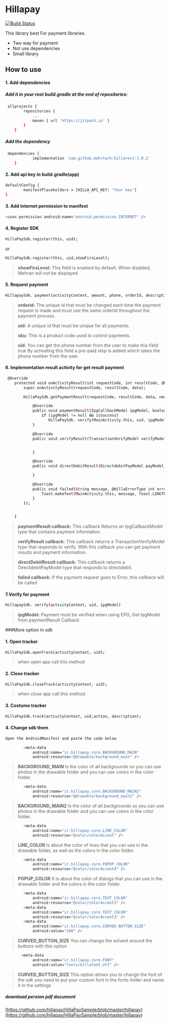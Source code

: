 # Hillapay

[![Build Status](https://travis-ci.org/joemccann/dillinger.svg?branch=master)](http://hillavas.com/)

This library  best For payment libraries.

  - Two way for payment 
  - Not use dependencies
  - Small library

## How to use

#### 1. Add dependencies

##### Add it in your root build.gradle at the end of repositories:
```sh
 allprojects {
 		repositories {
 			...
 			maven { url 'https://jitpack.io' }
 		}
 	}
```
##### Add the dependency
```sh
 dependencies {
 	        implementation 'com.github.mehrtarh:hillarest:1.0.2'
 	}
```

#### 2. Add api key in build.gradle(app)
```sh
defaultConfig {
        manifestPlaceholders = [HILLA_API_KEY: "Your key"]
}
```

#### 3. Add internet permission to manifest
```sh
<uses-permission android:name="android.permission.INTERNET" />
```
#### 4. Register SDK

```sh
HillaPaySdk.register(this, uid);
```
or

```sh
HillaPaySdk.register(this, uid,showFirsLevel);
```
>**showFirsLevel:** This field is enabled by default. When disabled, Mehran will not be displayed

#### 5. Request payment
```sh
HillapaySdk. payment(activityContext, amount, phone, orderId, description, uid, additionalData,sku, phoneByUser)
```
>**orderid:** The unique id that must be changed each time the payment request is made and must use the same orderId throughout the payment process.

>**uid:**  A unique id that must be unique for all payments.

>**sku:** This is a product code used to control payments.

>**uid:** You can get the phone number from the user to make this field true By activating this field a pre-paid step is added which takes the phone number from the user.

#### 6. Implementation result activity for get result payment
```sh
 @Override
    protected void onActivityResult(int requestCode, int resultCode, @Nullable Intent data) {
        super.onActivityResult(requestCode, resultCode, data);

        HillaPaySdk.getPaymentResult(requestCode, resultCode, data, new HillaPaySdkListener() {

            @Override
            public void paymentResult(IpgCallbackModel ipgModel, boolean isSuccess) {
                if (ipgModel != null && isSuccess)
                   HillaPaySdk. verify(MainActivity.this, uid, ipgModel);
            }

            @Override
            public void verifyResult(TransactionVerifyModel verifyModel, boolean isSuccess) {


            }

            @Override
            public void directDebitResult(DirectdebitPayModel payModel, boolean isSuccess) {

            }

            @Override
            public void failed(String message, @HillaErrorType int errorType) {
                Toast.makeText(MainActivity.this, message, Toast.LENGTH_SHORT).show();
            }
        });


    }

```

>**paymentResult callback:** This callback Returns an IpgCallbackModel type that contains payment information.

>**verifyResult callback:**  This callback returns a TransactionVerifyModel type that responds to verify. With this callback you can get payment results and payment information.

>**directDebitResult callback:** This callback returns a DirectdebitPayModel type that responds to directdebit.

>**failed callback:** If the payment request goes to Error, this callback will be called

#### 7.Verify for payment

```sh
HillapaySdk. verify(activityContext, uid, ipgModel)

```

>**ipgModel:** Payment must be verified when using EPG, Get ipgModel from paymentResult Callback

###More option in sdk


#### 1. Open tracker

```sh
HillaPaySdk.openTrack(activityContext, uid);
```
> when open app call this method

#### 2. Close tracker

```sh
HillaPaySdk.closeTrack(activityContext, uid);
```
> when close app call this method

#### 3. Costume tracker

```sh
HillaPaySdk.track(activityContext, uid,action, description);
```
#### 4. Change sdk them

```sh
Open the AndroidManifest and paste the code below
```

```sh
        <meta-data
            android:name="ir.hillapay.core.BACKGROUND_MAIN"
            android:resource="@drawable/background_main" />
```

> **BACKGROUND_MAIN** Is the color of all backgrounds so you can use photos in the drawable folder and you can use colors in the color folder.

```sh
        <meta-data
            android:name="ir.hillapay.core.BACKGROUND_MAIN2"
            android:resource="@drawable/background_main2" />
```

> **BACKGROUND_MAIN2**  Is the color of all backgrounds so you can use photos in the drawable folder and you can use colors in the color folder.

```sh
        <meta-data
            android:name="ir.hillapay.core.LINE_COLOR"
            android:resource="@color/colorAccent" />
```
> **LINE_COLOR**  Is about the color of lines that you can use in the drawable folder, as well as the colors in the color folder.

```sh
        <meta-data
            android:name="ir.hillapay.core.POPUP_COLOR"
            android:resource="@color/colorAccent4" />
```
> **POPUP_COLOR**  It is about the color of dialogs that you can use in the drawable folder and the colors in the color folder.

```sh
        <meta-data
            android:name="ir.hillapay.core.TEXT_COLOR"
            android:resource="@color/colorAccent3" />
        <meta-data
            android:name="ir.hillapay.core.TEXT_COLOR"
            android:resource="@color/colorAccent3" />
        <meta-data
            android:name="ir.hillapay.core.CURVED_BUTTON_SIZE"
            android:value="100" />
```
> **CURVED_BUTTON_SIZE** You can change the solvent around the buttons with this option

```sh
       <meta-data
            android:name="ir.hillapay.core.FONT"
            android:value="fonts/hillafont.otf" />
```
> **CURVED_BUTTON_SIZE** This option allows you to change the font of the sdk you need to put your custom font in the fonts folder and name it in the settings

##### download persion pdf document
[https://github.com/hillapay/HillaPaySample/blob/master/hillapay](https://github.com/hillapay/HillaPaySample/blob/master/hillapay)
